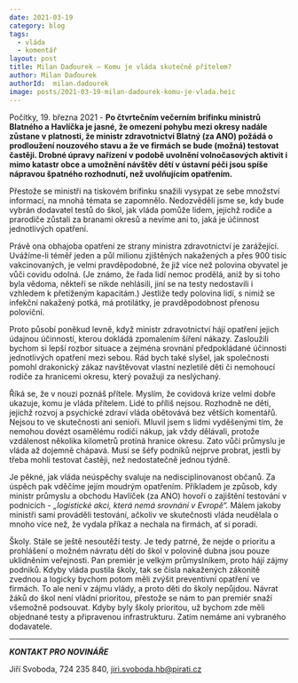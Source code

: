 ```yaml
---
date: 2021-03-19
category: blog
tags:
  - vláda
  - komentář
layout: post
title: Milan Daďourek – Komu je vláda skutečně přítelem?
author: Milan Daďourek
authorId:  milan.dadourek
image: posts/2021-03-19-milan-dadourek-komu-je-vlada.heic
---
```


Počítky, 19. března 2021 - **Po čtvrtečním večerním brífinku ministrů Blatného a Havlíčka je jasné, že omezení pohybu mezi okresy nadále zůstane v platnosti, že ministr zdravotnictví Blatný (za ANO) požádá o prodloužení nouzového stavu a že ve firmách se bude (možná) testovat častěji. Drobné úpravy nařízení v podobě uvolnění volnočasových aktivit i mimo katastr obce a umožnění návštěv dětí v ústavní péči jsou spíše nápravou špatného rozhodnutí, než uvolňujícím opatřením.**

Přestože se ministři na tiskovém brífinku snažili vysypat ze sebe množství informací, na mnohá témata se zapomnělo. Nedozvěděli jsme se, kdy bude vybrán dodavatel testů do škol, jak vláda pomůže lidem, jejichž rodiče a prarodiče zůstali za branami okresů a nevíme ani to, jaká je účinnost jednotlivých opatření.

Právě ona obhajoba opatření ze strany ministra zdravotnictví je zarážející. Uvážíme-li téměř jeden a půl milionu zjištěných nakažených a přes 900 tisíc vakcinovaných, je velmi pravděpodobné, že již více než polovina obyvatel je vůči covidu odolná. (Je známo, že řada lidí nemoc prodělá, aniž by si toho byla vědoma, někteří se nikde nehlásili, jiní se na testy nedostavili i vzhledem k přetíženým kapacitám.) Jestliže tedy polovina lidí, s nimiž se infekční nakažený potká, má protilátky, je pravděpodobnost přenosu poloviční. 

Proto působí poněkud levně, když ministr zdravotnictví hájí opatření jejich údajnou účinností, kterou dokládá zpomalením šíření nákazy. Zasloužili bychom si lepší rozbor situace a zejména srovnání předpokládané účinnosti jednotlivých opatření mezi sebou. Rád bych také slyšel, jak společnosti pomohl drakonický zákaz navštěvovat vlastní nezletilé děti či nemohoucí rodiče za hranicemi okresu, který považuji za neslýchaný.

Říká se, že v nouzi poznáš přítele. Myslím, že covidová krize velmi dobře ukazuje, komu je vláda přítelem. Lidé to příliš nejsou. Rozhodně ne děti, jejichž rozvoj a psychické zdraví vláda obětovává bez větších komentářů. Nejsou to ve skutečnosti ani senioři. Mluvil jsem s lidmi vyděšenými tím, že nemohou dovézt osamělému rodiči nákup, jak vždy dělávali, protože vzdálenost několika kilometrů protíná hranice okresu. Zato vůči průmyslu je vláda až dojemně chápavá. Musí se šéfy podniků nejprve probrat, jestli by třeba mohli testovat častěji, než nedostatečně jednou týdně.

Je pěkné, jak vláda neúspěchy svaluje na nedisciplinovanost občanů. Za úspěch pak vděčíme jejím moudrým opatřením. Příkladem je způsob, kdy ministr průmyslu a obchodu Havlíček (za ANO) hovoří o zajištění testování v podnicích - *„logistické akci, která nemá srovnání v Evropě“.* Málem jakoby ministři sami prováděli testování, ačkoliv ve skutečnosti vláda neudělala o mnoho více než, že vydala příkaz a nechala na firmách, ať si poradí.

Školy. Stále se ještě nesoutěží testy. Je tedy patrné, že nejde o prioritu a prohlášení o možném návratu dětí do škol v polovině dubna jsou pouze uklidněním veřejnosti. Pan premiér je velkým průmyslníkem, proto hájí zájmy podniků. Kdyby vláda pustila školy, tak se čísla nakažených zákonitě zvednou a logicky bychom potom měli zvýšit preventivní opatření ve firmách. To ale není v zájmu vlády, a proto děti do školy nepůjdou. Návrat žáků do škol není vládní prioritou, přestože se nám to pan premiér snaží všemožně podsouvat. Kdyby byly školy prioritou, už bychom zde měli objednané testy a připravenou infrastrukturu. Zatím nemáme ani vybraného dodavatele.

---

***KONTAKT PRO NOVINÁŘE*** 

Jiří Svoboda, 724 235 840, <jiri.svoboda.hb@pirati.cz>
